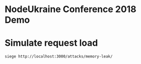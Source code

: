 # NodeUkraine Conference 2018 Demo

# Simulate request load

`siege http://localhost:3000/attacks/memory-leak/`
